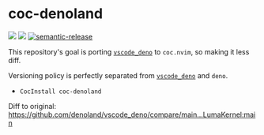 # coc-denoland

[![](https://img.shields.io/npm/v/coc-denoland?style=flat-square)](https://www.npmjs.com/package/coc-denoland)
[![](https://img.shields.io/bundlephobia/min/coc-denoland?style=flat-square)](https://www.npmjs.com/package/coc-denoland)
[![semantic-release](https://img.shields.io/badge/%20%20%F0%9F%93%A6%F0%9F%9A%80-semantic--release-e10079.svg?style=flat-square)](https://github.com/semantic-release/semantic-release)

This repository's goal is porting [`vscode_deno`](https://github.com/denoland/vscode_deno) to `coc.nvim`, so making it less diff.

Versioning policy is perfectly separated from [`vscode_deno`](https://github.com/denoland/vscode_deno) and `deno`.

- `CocInstall coc-denoland`

Diff to original: https://github.com/denoland/vscode_deno/compare/main...LumaKernel:main
